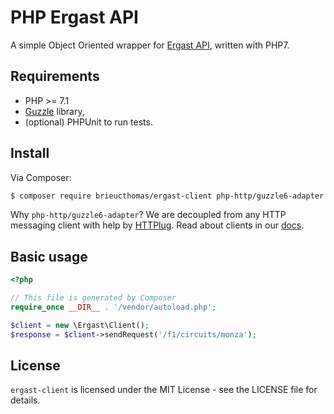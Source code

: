 PHP Ergast API
==============

A simple Object Oriented wrapper for [Ergast API](http://ergast.com/mrd/), written with PHP7.

## Requirements

* PHP >= 7.1
* [Guzzle](https://github.com/guzzle/guzzle) library,
* (optional) PHPUnit to run tests.

## Install

Via Composer:

```bash
$ composer require brieucthomas/ergast-client php-http/guzzle6-adapter
```

Why `php-http/guzzle6-adapter`? We are decoupled from any HTTP messaging client with help by [HTTPlug](http://httplug.io/). Read about clients in our [docs](doc/customize.md).

## Basic usage

```php
<?php

// This file is generated by Composer
require_once __DIR__ . '/vendor/autoload.php';

$client = new \Ergast\Client();
$response = $client->sendRequest('/f1/circuits/monza');
```

## License

`ergast-client` is licensed under the MIT License - see the LICENSE file for details.